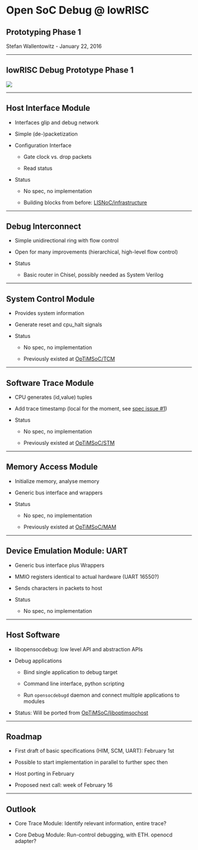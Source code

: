 # Open SoC Debug @ lowRISC 

## Prototyping Phase 1

Stefan Wallentowitz - January 22, 2016 

---

## lowRISC Debug Prototype Phase 1

<img src="{{site.assets}}/images/overview_lowrisc_phase1.svg"
  style="background:none; border:none; box-shadow:none;"/>

---

## Host Interface Module

- Interfaces glip and debug network
  
- Simple (de-)packetization
  
- Configuration Interface

	- Gate clock vs. drop packets

	- Read status

- Status

	- No spec, no implementation

	- Building blocks from before: [LISNoC/infrastructure](https://github.com/optimsoc/sources/tree/master/external/lisnoc/rtl/infrastructure)

---

## Debug Interconnect

- Simple unidirectional ring with flow control

- Open for many improvements (hierarchical, high-level flow control)

- Status

	- Basic router in Chisel, possibly needed as System Verilog

---

## System Control Module

- Provides system information

- Generate reset and cpu_halt signals

- Status

	- No spec, no implementation

	- Previously existed at [OpTiMSoC/TCM](https://github.com/optimsoc/sources/blob/master/src/rtl/debug_system/verilog/tcm.v)

---

## Software Trace Module

- CPU generates (id,value) tuples

- Add trace timestamp (local for the moment, see [spec issue #1](https://github.com/opensocdebug/documentation/issues/1))

- Status

	- No spec, no implementation

	- Previously existed at [OpTiMSoC/STM](https://github.com/optimsoc/sources/blob/master/src/rtl/debug_system/verilog/stm.v)

---

## Memory Access Module 

- Initialize memory, analyse memory 

- Generic bus interface and wrappers

- Status

	- No spec, no implementation

	- Previously existed at [OpTiMSoC/MAM](https://github.com/optimsoc/sources/blob/master/src/rtl/debug_system/verilog/mam.v)

---

## Device Emulation Module: UART 

- Generic bus interface plus Wrappers

- MMIO registers identical to actual hardware (UART 16550?)

- Sends characters in packets to host

- Status

	- No spec, no implementation

---

## Host Software

- libopensocdebug: low level API and abstraction APIs 
 
- Debug applications 

	- Bind single application to debug target

	- Command line interface, python scripting

	- Run `opensocdebugd` daemon and connect multiple applications to
	modules

- Status: Will be ported from [OpTiMSoC/liboptimsochost](https://github.com/optimsoc/sources/tree/master/src/sw/host/liboptimsochost)

---

## Roadmap

- First draft of basic specifications (HIM, SCM, UART): February 1st

- Possible to start implementation in parallel to further spec then

- Host porting in February

- Proposed next call: week of February 16

---

## Outlook

 - Core Trace Module: Identify relevant information, entire trace?

 - Core Debug Module: Run-control debugging, with ETH. openocd adapter?

